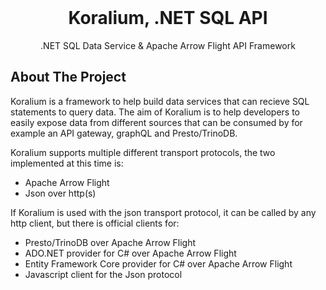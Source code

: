
<br />
<p align="center">
  <h1 align="center">Koralium, .NET SQL API</h1>

  <p align="center">
    .NET SQL Data Service & Apache Arrow Flight API Framework
  </p>
</p>



<!-- ABOUT THE PROJECT -->
## About The Project

Koralium is a framework to help build data services that can recieve SQL statements to query data. The aim of Koralium is to help developers to easily expose data from different sources that can be consumed by for example an API gateway, graphQL and Presto/TrinoDB.

Koralium supports multiple different transport protocols, the two implemented at this time is:

* Apache Arrow Flight
* Json over http(s)

If Koralium is used with the json transport protocol, it can be called by any http client, but there is official clients for:

* Presto/TrinoDB over Apache Arrow Flight
* ADO.NET provider for C# over Apache Arrow Flight
* Entity Framework Core provider for C# over Apache Arrow Flight
* Javascript client for the Json protocol
